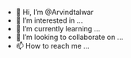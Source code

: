 - 👋 Hi, I’m @Arvindtalwar
- 👀 I’m interested in ...
- 🌱 I’m currently learning ...
- 💞️ I’m looking to collaborate on ...
- 📫 How to reach me ...

<!---
Arvindtalwar/Arvindtalwar is a ✨ special ✨ repository because its `README.md` (this file) appears on your GitHub profile.
You can click the Preview link to take a look at your changes.
--->
